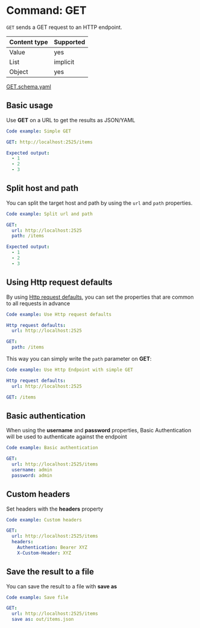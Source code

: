 # Command: GET

`GET` sends a GET request to an HTTP endpoint.

| Content type | Supported |
|--------------|-----------|
| Value        | yes       |
| List         | implicit  |
| Object       | yes       |

[GET.schema.yaml](schema/GET.schema.yaml)

## Basic usage

Use **GET** on a URL to get the results as JSON/YAML

```yaml instacli
Code example: Simple GET

GET: http://localhost:2525/items

Expected output:
  - 1
  - 2
  - 3
```

## Split host and path

You can split the target host and path by using the `url` and `path` properties.

```yaml instacli
Code example: Split url and path

GET:
  url: http://localhost:2525
  path: /items

Expected output:
  - 1
  - 2
  - 3
```

## Using Http request defaults

By using [Http request defaults](Http%20request%20defaults.md), you can set the properties that are common to all
requests in advance

```yaml instacli
Code example: Use Http request defaults

Http request defaults:
  url: http://localhost:2525

GET:
  path: /items
```

This way you can simply write the `path` parameter on **GET**:

```yaml instacli
Code example: Use Http Endpoint with simple GET

Http request defaults:
  url: http://localhost:2525

GET: /items
```

## Basic authentication

When using the **username** and **password** properties, Basic Authentication will be used to authenticate against the
endpoint

```yaml instacli
Code example: Basic authentication

GET:
  url: http://localhost:2525/items
  username: admin
  password: admin
```

## Custom headers

Set headers with the **headers** property

```yaml instacli
Code example: Custom headers

GET:
  url: http://localhost:2525/items
  headers:
    Authentication: Bearer XYZ
    X-Custom-Header: XYZ
```

## Save the result to a file

You can save the result to a file with **save as**

```yaml instacli
Code example: Save file

GET:
  url: http://localhost:2525/items
  save as: out/items.json
```
